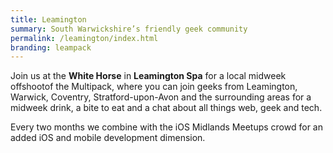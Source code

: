 ```yaml
---
title: Leamington
summary: South Warwickshire’s friendly geek community
permalink: /leamington/index.html
branding: leampack
---
```

Join us at the **White Horse** in **Leamington Spa** for a local midweek offshootof the Multipack, where you can join geeks from Leamington, Warwick, Coventry, Stratford-upon-Avon and the surrounding areas for a midweek drink, a bite to eat and a chat about all things web, geek and tech.

Every two months we combine with the iOS Midlands Meetups crowd for an added iOS and mobile development dimension.